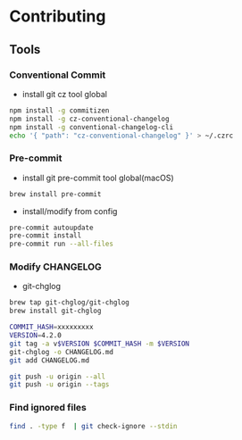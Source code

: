 # Contributing

## Tools

### Conventional Commit

- install git cz tool global

```sh
npm install -g commitizen
npm install -g cz-conventional-changelog
npm install -g conventional-changelog-cli
echo '{ "path": "cz-conventional-changelog" }' > ~/.czrc
```

### Pre-commit

- install git pre-commit tool global(macOS)

```sh
brew install pre-commit
```

- install/modify from config

```sh
pre-commit autoupdate
pre-commit install
pre-commit run --all-files
```

### Modify CHANGELOG

- git-chglog

```sh
brew tap git-chglog/git-chglog
brew install git-chglog
```

```sh
COMMIT_HASH=xxxxxxxxx
VERSION=4.2.0
git tag -a v$VERSION $COMMIT_HASH -m $VERSION
git-chglog -o CHANGELOG.md
git add CHANGELOG.md
```

```sh
git push -u origin --all
git push -u origin --tags
```

### Find ignored files

```sh
find . -type f  | git check-ignore --stdin
```
